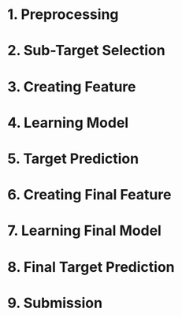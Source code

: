 # 1. Preprocessing

# 2. Sub-Target Selection

# 3. Creating Feature

# 4. Learning Model

# 5. Target Prediction

# 6. Creating Final Feature

# 7. Learning Final Model

# 8. Final Target Prediction

# 9. Submission
